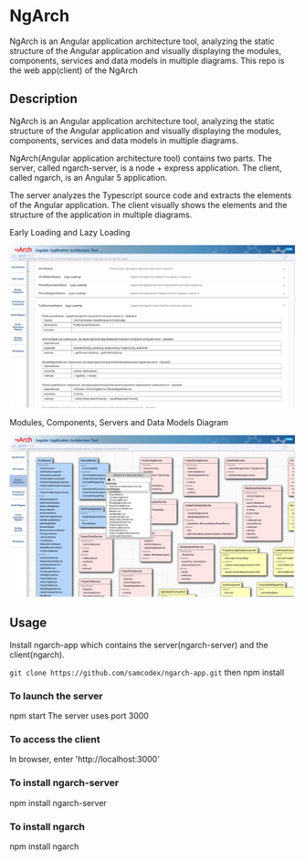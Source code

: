 # NgArch
NgArch is an Angular application architecture tool, analyzing the static structure of the Angular application and visually displaying the modules, components, services and data models in multiple diagrams. This repo is the web app(client) of the NgArch

## Description
NgArch is an Angular application architecture tool, analyzing the static structure of the Angular application and visually displaying the modules, components, services and data models in multiple diagrams.

NgArch(Angular application architecture tool) contains two parts.
The server, called ngarch-server, is a node + express application. 
The client, called ngarch, is an Angular 5 application.

The server analyzes the Typescript source code and extracts the elements of the Angular application. The client visually shows the elements and the structure of the application in multiple diagrams.

<p>Early Loading and Lazy Loading</p>
<img src="https://github.com/samcodex/ngarch/blob/master/assets/modules_loading_groups.png" width="500px"/>
<br>

<p>Modules, Components, Servers and Data Models Diagram</p>
<img src="https://github.com/samcodex/ngarch/blob/master/assets/modules_components.png" width="500px"/>


## Usage
Install ngarch-app which contains the server(ngarch-server) and the client(ngarch).

`git clone https://github.com/samcodex/ngarch-app.git`
then
npm install

### To launch the server
npm start
The server uses port 3000

### To access the client
In browser, enter 'http://localhost:3000'

### To install ngarch-server
npm install ngarch-server

### To install ngarch
npm install ngarch
